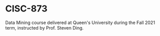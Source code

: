 # CISC-873
Data Mining course delivered at Queen's University during the Fall 2021 term, instructed by Prof. Steven Ding.
